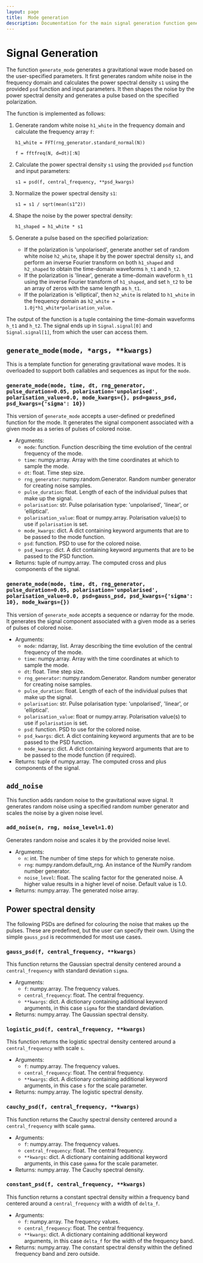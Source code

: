 ```yaml
---
layout: page
title:  Mode generation
description: Documentation for the main signal generation function generate_mode
---
```

# Signal Generation
The function `generate_mode` generates a gravitational wave mode based on the user-specified parameters. 
It first generates random white noise in the frequency 
domain and calculates the power spectral density `s1` using the provided `psd` function and input parameters. 
It then shapes the noise by the power spectral density and generates a pulse based on the specified polarization.

The function is implemented as follows:

1. Generate random white noise `h1_white` in the frequency domain and calculate the frequency array `f`:
   
   `h1_white = FFT(rng_generator.standard_normal(N))`

   `f = fftfreq(N, d=dt)[:N]`
   
2. Calculate the power spectral density `s1` using the provided `psd` function and input parameters:

   `s1 = psd(f, central_frequency, **psd_kwargs)`

4. Normalize the power spectral density `s1`:

   `s1 = s1 / sqrt(mean(s1^2))`

6. Shape the noise by the power spectral density:

   `h1_shaped = h1_white * s1`

8. Generate a pulse based on the specified polarization:
   - If the polarization is 'unpolarised', generate another set of random white noise `h2_white`, shape it by the power spectral density `s1`, and perform an inverse Fourier transform on both `h1_shaped` and `h2_shaped` to obtain the time-domain waveforms `h_t1` and `h_t2`.
   - If the polarization is 'linear', generate a time-domain waveform `h_t1` using the inverse Fourier transform of `h1_shaped`, and set `h_t2` to be an array of zeros with the same length as `h_t1`.
   - If the polarization is 'elliptical', then `h2_white` is related to `h1_white` in the frequency domain as `h2_white = 1.0j*h1_white*polarisation_value`.

The output of the function is a tuple containing the time-domain waveforms `h_t1` and `h_t2`. The signal ends up in `Signal.signal[0]` and `Signal.signal[1]`, from which the user
can access them.


## `generate_mode(mode, *args, **kwargs)`

This is a template function for generating gravitational wave modes. It is overloaded to support both callables and sequences as input for the `mode`.

### `generate_mode(mode, time, dt, rng_generator, pulse_duration=0.05, polarisation='unpolarised', polarisation_value=0.0, mode_kwargs={}, psd=gauss_psd, psd_kwargs={'sigma': 10})`

This version of `generate_mode` accepts a user-defined or predefined function for the mode. It generates the signal component associated with a given mode as a series of pulses of colored noise.

- Arguments:
  - `mode`: function. Function describing the time evolution of the central frequency of the mode.
  - `time`: numpy.array. Array with the time coordinates at which to sample the mode.
  - `dt`: float. Time step size.
  - `rng_generator`: numpy.random.Generator. Random number generator for creating noise samples.
  - `pulse_duration`: float. Length of each of the individual pulses that make up the signal.
  - `polarisation`: str. Pulse polarisation type: 'unpolarised', 'linear', or 'elliptical'.
  - `polarisation_value`: float or numpy.array. Polarisation value(s) to use if `polarisation` is set.
  - `mode_kwargs`: dict. A dict containing keyword arguments that are to be passed to the mode function.
  - `psd`: function. PSD to use for the colored noise.
  - `psd_kwargs`: dict. A dict containing keyword arguments that are to be passed to the PSD function.
- Returns: tuple of numpy.array. The computed cross and plus components of the signal.

### `generate_mode(mode, time, dt, rng_generator, pulse_duration=0.05, polarisation='unpolarised', polarisation_value=0.0, psd=gauss_psd, psd_kwargs={'sigma': 10}, mode_kwargs={})`

This version of `generate_mode` accepts a sequence or ndarray for the mode. It generates the signal component associated with a given mode as a series of pulses of colored noise.

- Arguments:
  - `mode`: ndarray, list. Array describing the time evolution of the central frequency of the mode.
  - `time`: numpy.array. Array with the time coordinates at which to sample the mode.
  - `dt`: float. Time step size.
  - `rng_generator`: numpy.random.Generator. Random number generator for creating noise samples.
  - `pulse_duration`: float. Length of each of the individual pulses that make up the signal.
  - `polarisation`: str. Pulse polarisation type: 'unpolarised', 'linear', or 'elliptical'.
  - `polarisation_value`: float or numpy.array. Polarisation value(s) to use if `polarisation` is set.
  - `psd`: function. PSD to use for the colored noise.
  - `psd_kwargs`: dict. A dict containing keyword arguments that are to be passed to the PSD function.
  - `mode_kwargs`: dict. A dict containing keyword arguments that are to be passed to the mode function (if required).
- Returns: tuple of numpy.array. The computed cross and plus components of the signal.



## `add_noise`

This function adds random noise to the gravitational wave signal. It generates random noise using a specified random number generator and scales the noise by a given noise level.

### `add_noise(n, rng, noise_level=1.0)`

Generates random noise and scales it by the provided noise level.

- Arguments:
  - `n`: int. The number of time steps for which to generate noise.
  - `rng`: numpy.random.default_rng. An instance of the NumPy random number generator.
  - `noise_level`: float. The scaling factor for the generated noise. A higher value results in a higher level of noise. Default value is 1.0.
- Returns: numpy.array. The generated noise array.

## Power spectral density
The following PSDs are defined for colouring the noise that makes up the pulses. 
These are predefined, but the user can specify their own. Using the simple `gauss_psd` is recommended for most use cases.

### `gauss_psd(f, central_frequency, **kwargs)`

This function returns the Gaussian spectral density centered around a `central_frequency` with standard deviation `sigma`.

- Arguments:
  - `f`: numpy.array. The frequency values.
  - `central_frequency`: float. The central frequency.
  - `**kwargs`: dict. A dictionary containing additional keyword arguments, in this case `sigma` for the standard deviation.
- Returns: numpy.array. The Gaussian spectral density.

### `logistic_psd(f, central_frequency, **kwargs)`

This function returns the logistic spectral density centered around a `central_frequency` with scale `s`.

- Arguments:
  - `f`: numpy.array. The frequency values.
  - `central_frequency`: float. The central frequency.
  - `**kwargs`: dict. A dictionary containing additional keyword arguments, in this case `s` for the scale parameter.
- Returns: numpy.array. The logistic spectral density.

### `cauchy_psd(f, central_frequency, **kwargs)`

This function returns the Cauchy spectral density centered around a `central_frequency` with scale `gamma`.

- Arguments:
  - `f`: numpy.array. The frequency values.
  - `central_frequency`: float. The central frequency.
  - `**kwargs`: dict. A dictionary containing additional keyword arguments, in this case `gamma` for the scale parameter.
- Returns: numpy.array. The Cauchy spectral density.

### `constant_psd(f, central_frequency, **kwargs)`

This function returns a constant spectral density within a frequency band centered around a `central_frequency` with a width of `delta_f`.

- Arguments:
  - `f`: numpy.array. The frequency values.
  - `central_frequency`: float. The central frequency.
  - `**kwargs`: dict. A dictionary containing additional keyword arguments, in this case `delta_f` for the width of the frequency band.
- Returns: numpy.array. The constant spectral density within the defined frequency band and zero outside.


